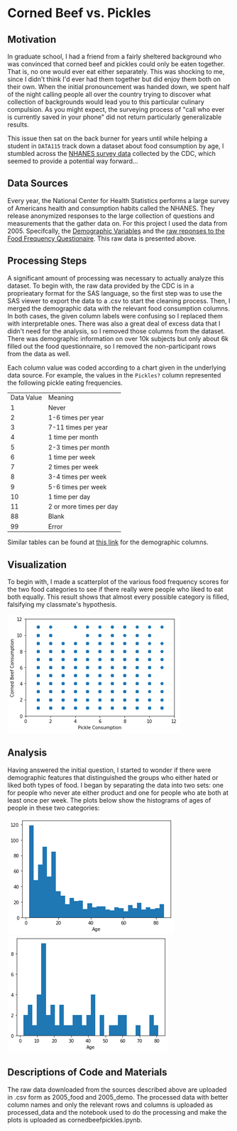 # Corned Beef vs. Pickles

## Motivation
In graduate school, I had a friend from a fairly sheltered background who was convinced that corned beef and pickles could only be eaten together. That is, no one would ever eat either separately. This was shocking to me, since I didn't think I'd ever had them together but did enjoy them both on their own. When the initial pronouncement was handed down, we spent half of the night calling people all over the country trying to discover what collection of backgrounds would lead you to this particular culinary compulsion. As you might expect, the surveying process of "call who ever is currently saved in your phone" did not return particularly generalizable results. 

This issue then sat on the back burner for years until while helping a student in `DATA115` track down a dataset about food consumption by age, I stumbled across the <a href="https://www.cdc.gov/nchs/nhanes/index.htm">NHANES survey data</a> collected by the CDC, which seemed to provide a potential way forward...


## Data Sources
Every year, the National Center for Health Statistics performs a large survey of Americans health and consumption habits called the NHANES. They release anonymized responses to the large collection of questions and measurements that the gather data on. For this project I used the data from 2005. Specifcally, the <a href="https://wwwn.cdc.gov/nchs/nhanes/Search/DataPage.aspx?Component=Demographics&CycleBeginYear=2005"> Demographic Variables</a> and the <a href="https://wwwn.cdc.gov/nchs/nhanes/search/datapage.aspx?Component=Dietary&CycleBeginYear=2005"> raw reponses to the Food Frequency Questionaire</a>. This raw data is presented above. 

## Processing Steps
A significant amount of processing was necessary to actually analyze this dataset. To begin with, the raw data provided by the CDC is in a proprieatary format for the SAS language, so the first step was to use the SAS viewer to export the data to a .csv to start the cleaning process. Then, I merged the demographic data with the relevant food consumption columns. In both cases, the given column labels were confusing so I replaced them with interpretable ones. There was also a great deal of excess data that I didn't need for the analysis, so I removed those columns from the dataset. There was demographic information on over 10k subjects but only about 6k filled out the food questionnaire, so I removed the non-participant rows from the data as well. 

Each column value was coded according to a chart given in the underlying data source. For example, the values in the `Pickles?` column represented the following pickle eating frequencies. 
<table>
  <tr><td>Data Value</td><td>Meaning</td> </tr>
  <tr><td>1</td><td> 	Never</td> </tr>
  <tr><td>2</td><td> 1-6 times per year</td> </tr>
  <tr><td>3</td><td> 	 	7-11 times per year</td> </tr>
  <tr><td>4</td><td> 	1 time per month</td> </tr>
  <tr><td>5</td><td>  	2-3 times per month</td> </tr>
  <tr><td>6</td><td> 1 time per week</td> </tr>
  <tr><td>7</td><td> 2 times per week </td> </tr>
  <tr><td>8</td><td> 	 	3-4 times per week </td> </tr>
  <tr><td>9</td><td> 	 5-6 times per week </td> </tr>
  <tr><td>10</td><td> 	 1 time per day </td> </tr>
  <tr><td>11</td><td> 	 	2 or more times per day </td> </tr>
  <tr><td>88</td><td> 	 Blank</td> </tr>
  <tr><td>99</td><td> 	 Error </td> </tr>
  </table>

Similar tables can be found at <a href = "https://wwwn.cdc.gov/nchs/nhanes/Search/DataPage.aspx?Component=Demographics&CycleBeginYear=2005"> this link</a> for the demographic columns. 
## Visualization

To begin with, I made a scatterplot of the various food frequency scores for the two food categories to see if there really were people who liked to eat both equally. This result shows that almost every possible category is filled, falsifying my classmate's hypothesis. 

<img src = "https://raw.githubusercontent.com/drdeford/DATA115_PDP2/main/cbp_scatter.png">

## Analysis

Having answered the initial question, I started to wonder if there were demographic features that distinguished the groups who either hated or liked both types of food. I began by separating the data into two sets: one for people who never ate either product and one for people who ate both at least once per week. The plots below show the histograms of ages of people in these two categories: 

<img src = "https://raw.githubusercontent.com/drdeford/DATA115_PDP2/main/haters_hist.png">

<img src = "https://raw.githubusercontent.com/drdeford/DATA115_PDP2/main/lovers_hist.png">

## Descriptions of Code and Materials
The raw data downloaded from the sources described above are uploaded in .csv form as 2005_food and 2005_demo. The processed data with better column names and only the relevant rows and columns is uploaded as processed_data and the notebook used to do the processing and make the plots is uploaded as cornedbeefpickles.ipynb. 


